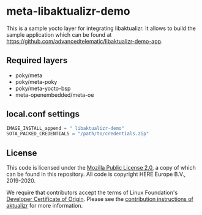 # meta-libaktualizr-demo

This is a sample yocto layer for integrating libaktualizr. It allows to build the sample application which can be found at <https://github.com/advancedtelematic/libaktualizr-demo-app>.

## Required layers 

* poky/meta
* poky/meta-poky
* poky/meta-yocto-bsp
* meta-openembedded/meta-oe

## local.conf settings

```python
IMAGE_INSTALL_append = " libaktualizr-demo"
SOTA_PACKED_CREDENTIALS = "/path/to/credentials.zip"
```

## License

This code is licensed under the [Mozilla Public License 2.0](LICENSE), a copy of which can be found in this repository. All code is copyright HERE Europe B.V., 2019-2020.

We require that contributors accept the terms of Linux Foundation's [Developer Certificate of Origin](https://developercertificate.org/). Please see the [contribution instructions of aktualizr](https://github.com/advancedtelematic/aktualizr/blob/master/CONTRIBUTING.md) for more information.
